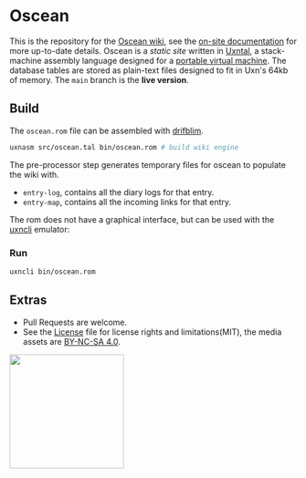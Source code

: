 # Oscean

This is the repository for the [Oscean wiki](http://wiki.xxiivv.com/), see the [on-site documentation](http://wiki.xxiivv.com/site/about.html) for more up-to-date details. Oscean is a _static site_ written in [Uxntal](https://wiki.xxiivv.com/site/uxntal.html), a stack-machine assembly language designed for a [portable virtual machine](https://wiki.xxiivv.com/site/uxn.html). The database tables are stored as plain-text files designed to fit in Uxn's 64kb of memory. The `main` branch is the **live version**.

## Build

The `oscean.rom` file can be assembled with [drifblim](https://git.sr.ht/~rabbits/drifblim).

```sh
uxnasm src/oscean.tal bin/oscean.rom # build wiki engine
```

The pre-processor step generates temporary files for oscean to populate the wiki
with.

* `entry-log`, contains all the diary logs for that entry.
* `entry-map`, contains all the incoming links for that entry.

The rom does not have a graphical interface, but can be used with the [uxncli](https://git.sr.ht/~rabbits/uxn11/tree/main/item/src/uxncli.c) emulator:

### Run

```sh
uxncli bin/oscean.rom
```

## Extras

- Pull Requests are welcome.
- See the [License](LICENSE) file for license rights and limitations(MIT), the media assets are [BY-NC-SA 4.0](http://wiki.xxiivv.com/About).

<img src='https://wiki.xxiivv.com/media/identity/logo.crest.png' width='200'/>
